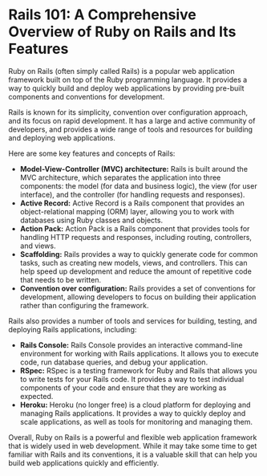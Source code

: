 # Rails 101: A Comprehensive Overview of Ruby on Rails and Its Features

Ruby on Rails (often simply called Rails) is a popular web application framework built on top of the Ruby programming language. It provides a way to quickly build and deploy web applications by providing pre-built components and conventions for development.

Rails is known for its simplicity, convention over configuration approach, and its focus on rapid development. It has a large and active community of developers, and provides a wide range of tools and resources for building and deploying web applications.

Here are some key features and concepts of Rails:

* **Model-View-Controller (MVC) architecture:** Rails is built around the MVC architecture, which separates the application into three components: the model (for data and business logic), the view (for user interface), and the controller (for handling requests and responses).
* **Active Record:** Active Record is a Rails component that provides an object-relational mapping (ORM) layer, allowing you to work with databases using Ruby classes and objects.
* **Action Pack:** Action Pack is a Rails component that provides tools for handling HTTP requests and responses, including routing, controllers, and views.
* **Scaffolding:** Rails provides a way to quickly generate code for common tasks, such as creating new models, views, and controllers. This can help speed up development and reduce the amount of repetitive code that needs to be written.
* **Convention over configuration:** Rails provides a set of conventions for development, allowing developers to focus on building their application rather than configuring the framework.

Rails also provides a number of tools and services for building, testing, and deploying Rails applications, including:

* **Rails Console:** Rails Console provides an interactive command-line environment for working with Rails applications. It allows you to execute code, run database queries, and debug your application.
* **RSpec:** RSpec is a testing framework for Ruby and Rails that allows you to write tests for your Rails code. It provides a way to test individual components of your code and ensure that they are working as expected.
* **Heroku:** Heroku (no longer free) is a cloud platform for deploying and managing Rails applications. It provides a way to quickly deploy and scale applications, as well as tools for monitoring and managing them.

Overall, Ruby on Rails is a powerful and flexible web application framework that is widely used in web development. While it may take some time to get familiar with Rails and its conventions, it is a valuable skill that can help you build web applications quickly and efficiently.
